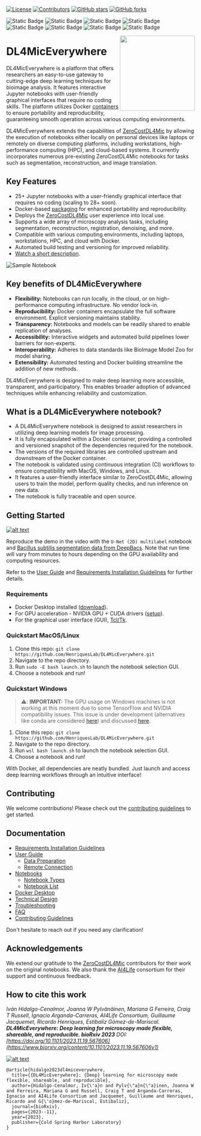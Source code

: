 [![License](https://img.shields.io/github/license/HenriquesLab/DL4MicEverywhere?color=Green)](https://github.com/HenriquesLab/DL4MicEverywhere/blob/main/LICENSE.txt)
[![Contributors](https://img.shields.io/github/contributors-anon/HenriquesLab/DL4MicEverywhere)](https://github.com/HenriquesLab/DL4MicEverywhere/graphs/contributors)
[![GitHub stars](https://img.shields.io/github/stars/HenriquesLab/DL4MicEverywhere?style=social)](https://github.com/HenriquesLab/DL4MicEverywhere/)
[![GitHub forks](https://img.shields.io/github/forks/HenriquesLab/DL4MicEverywhere?style=social)](https://github.com/HenriquesLab/DL4MicEverywhere/)

![Static Badge](https://img.shields.io/badge/binary_segmentation-3-blue?labelColor=white&color=gray)
![Static Badge](https://img.shields.io/badge/semantic_segmentation-1-blue?labelColor=white&color=gray)
![Static Badge](https://img.shields.io/badge/instance_segmentation-6-blue?labelColor=white&color=gray)
![Static Badge](https://img.shields.io/badge/object_detection-3-blue?labelColor=white&color=gray)
![Static Badge](https://img.shields.io/badge/denoising_&_restoration-6-blue?labelColor=white&color=gray)
![Static Badge](https://img.shields.io/badge/superresolution-3-blue?labelColor=white&color=gray)
![Static Badge](https://img.shields.io/badge/artificial_labelling-4-blue?labelColor=white&color=gray)
![Static Badge](https://img.shields.io/badge/registration-1-blue?labelColor=white&color=gray)

<!--
![Static Badge](https://img.shields.io/badge/macOS-9-blue?labelColor=white&color=orangered)
![Static Badge](https://img.shields.io/badge/Linux_&_Windows-5-blue?labelColor=white&color=orangered)
![Static Badge](https://img.shields.io/badge/GPU_connection-5-blue?labelColor=white&color=yellow)
-->

<img src="https://github.com/HenriquesLab/DL4MicEverywhere/blob/main/docs/logo/dl4miceverywhere-logo.png" align="right" width="200"/>

# DL4MicEverywhere

DL4MicEverywhere is a platform that offers researchers an easy-to-use gateway to cutting-edge deep learning techniques for bioimage analysis. It features interactive Jupyter notebooks with user-friendly graphical interfaces that require no coding skills. 
The platform utilizes Docker [containers](https://hub.docker.com/repository/docker/henriqueslab/dl4miceverywhere) to ensure portability and reproducibility, guaranteeing smooth operation across various computing environments.

DL4MicEverywhere extends the capabilities of [ZeroCostDL4Mic](https://github.com/HenriquesLab/ZeroCostDL4Mic) by allowing the execution of notebooks either locally on personal devices like laptops or remotely on diverse computing platforms, including workstations, high-performance computing (HPC), and cloud-based systems. 
It currently incorporates numerous pre-existing ZeroCostDL4Mic notebooks for tasks such as segmentation, reconstruction, and image translation.

## Key Features

- 25+ Jupyter notebooks with a user-friendly graphical interface that requires no coding (scaling to 28+ soon).
- Docker-based [packaging](https://hub.docker.com/repository/docker/henriqueslab/dl4miceverywhere) for enhanced portability and reproducibility.
- Deploys the [ZeroCostDL4Mic](https://github.com/HenriquesLab/ZeroCostDL4Mic) user experience into local use.
- Supports a wide array of microscopy analysis tasks, including segmentation, reconstruction, registration, denoising, and more.
- Compatible with various computing environments, including laptops, workstations, HPC, and cloud with Docker.
- Automated build testing and versioning for improved reliability.
- [Watch a short description](https://www.youtube.com/watch?v=kRIAls6oT4k).

![Sample Notebook](docs/images/policy.png)

## Key benefits of DL4MicEverywhere

- **Flexibility:** Notebooks can run locally, in the cloud, or on high-performance computing infrastructure. No vendor lock-in.
- **Reproducibility:** Docker containers encapsulate the full software environment. Explicit versioning maintains stability.
- **Transparency:** Notebooks and models can be readily shared to enable replication of analyses.
- **Accessibility:** Interactive widgets and automated build pipelines lower barriers for non-experts.
- **Interoperability:** Adheres to data standards like BioImage Model Zoo for model sharing.
- **Extensibility:** Automated testing and Docker building streamline the addition of new methods.

DL4MicEverywhere is designed to make deep learning more accessible, transparent, and participatory. This enables broader adoption of advanced techniques while enhancing reliability and customization.

## What is a DL4MicEverywhere notebook?

- A DL4MicEverywhere notebook is designed to assist researchers in utilizing deep learning models for image processing.
- It is fully encapsulated within a Docker container, providing a controlled and versioned snapshot of the dependencies required for the notebook.
- The versions of the required libraries are controlled upstream and downstream of the Docker container.
- The notebook is validated using continuous integration (CI) workflows to ensure compatibility with MacOS, Windows, and Linux.
- It features a user-friendly interface similar to ZeroCostDL4Mic, allowing users to train the model, perform quality checks, and run inference on new data.
- The notebook is fully traceable and open source.

## Getting Started

[![alt text](https://github.com/HenriquesLab/DL4MicEverywhere/blob/documentation/Wiki%20images/ezgif.com-video-to-gif.gif)](https://youtu.be/d1FB_zc5gVc)

Reproduce the demo in the video with the `U-Net (2D) multilabel` notebook and [Bacillus subtilis segmentation data from DeepBacs](https://zenodo.org/records/5639253). Note that run time will vary from minutes to hours depending on the GPU availability and computing resources. 

Refer to the [User Guide](docs/USER_GUIDE.md) and [Requirements Installation Guidelines](docs/REQUIREMENTS_INSTALLATION.md) for further details.
### Requirements

- Docker Desktop installed ([download](https://www.docker.com/products/docker-desktop)).
- For GPU acceleration - NVIDIA GPU + CUDA drivers ([setup](https://docs.nvidia.com/cuda/)).
- For the graphical user interface (GUI),  [Tcl/Tk](https://www.tcl.tk/).

### Quickstart MacOS/Linux

1. Clone this repo: `git clone https://github.com/HenriquesLab/DL4MicEverywhere.git`
2. Navigate to the repo directory.
3. Run `sudo -E bash launch.sh` to launch the notebook selection GUI.
4. Choose a notebook and run!

### Quickstart Windows

> ⚠️: **IMPORTANT:**
> The GPU usage on Windows machines is not working at this moment due to some TensorFlow and NVIDIA compatibility issues. This issue is under development (alternatives like conda are considered [here](https://github.com/HenriquesLab/DL4MicEverywhere/tree/Pass-to-conda)) and discussed [here](https://github.com/HenriquesLab/DL4MicEverywhere/issues/24). 

1. Clone this repo: `git clone https://github.com/HenriquesLab/DL4MicEverywhere.git`
2. Navigate to the repo directory.
3. Run `wsl bash launch.sh` to launch the notebook selection GUI.
4. Choose a notebook and run!

With Docker, all dependencies are neatly bundled. Just launch and access deep learning workflows through an intuitive interface!


## Contributing

We welcome contributions! Please check out the [contributing guidelines](CONTRIBUTING.md) to get started.

## Documentation

- [Requirements Installation Guidelines](docs/REQUIREMENTS_INSTALLATION.md)
- [User Guide](docs/USER_GUIDE.md)
  - [Data Preparation](docs/DATA.md)
  - [Remote Connection](https://github.com/HenriquesLab/DL4MicEverywhere/blob/main/docs/GUI_USER_GUIDE.md#connection-with-remote-workstations-through-ssh)
- [Notebooks](https://github.com/HenriquesLab/DL4MicEverywhere/tree/main/notebooks)
  - [Notebook Types](docs/NOTEBOOK_TYPES.md)
  - [Notebook List](docs/NOTEBOOKS.md)
- [Docker Desktop](docs/DOCKER_DESKTOP.md)
- [Technical Design](docs/DESIGN.md)
- [Troubleshooting](docs/TROUBLESHOOTING.md)
- [FAQ](docs/FAQ.md)
- [Contributing Guidelines](CONTRIBUTING.md) 

Don't hesitate to reach out if you need any clarification!

## Acknowledgements

We extend our gratitude to the [ZeroCostDL4Mic](https://github.com/HenriquesLab/ZeroCostDL4Mic) contributors for their work on the original notebooks. We also thank the [AI4Life](https://ai4life.eurobioimaging.eu/) consortium for their support and continuous feedback.

## How to cite this work
 
_Iván Hidalgo-Cenalmor, Joanna W Pylvänäinen, Mariana G Ferreira, Craig T Russell, Ignacio Arganda-Carreras, AI4Life Consortium, Guillaume Jacquemet, Ricardo Henriques, Estibaliz Gómez-de-Mariscal.
**DL4MicEverywhere: Deep learning for microscopy made flexible, shareable, and reproducible. bioRxiv 2023**
DOI: [https://doi.org/10.1101/2023.11.19.567606](https://www.biorxiv.org/content/10.1101/2023.11.19.567606v1)_

[![alt text](https://github.com/HenriquesLab/DL4MicEverywhere/blob/documentation/Wiki%20images/Preprint.png)](https://doi.org/10.1101/2023.11.19.567606)
```
@article{hidalgo2023dl4miceverywhere,
  title={{DL4MicEverywhere}: {Deep} learning for microscopy made flexible, shareable, and reproducible},
  author={Hidalgo-Cenalmor, Iv{\'a}n and Pylv{\"a}n{\"a}inen, Joanna W and Ferreira, Mariana G and Russell, Craig T and Arganda-Carreras, Ignacio and AI4Life Consortium and Jacquemet, Guillaume and Henriques, Ricardo and G{\'o}mez-de-Mariscal, Estibaliz},
  journal={bioRxiv},
  pages={2023--11},
  year={2023},
  publisher={Cold Spring Harbor Laboratory}
}
```
